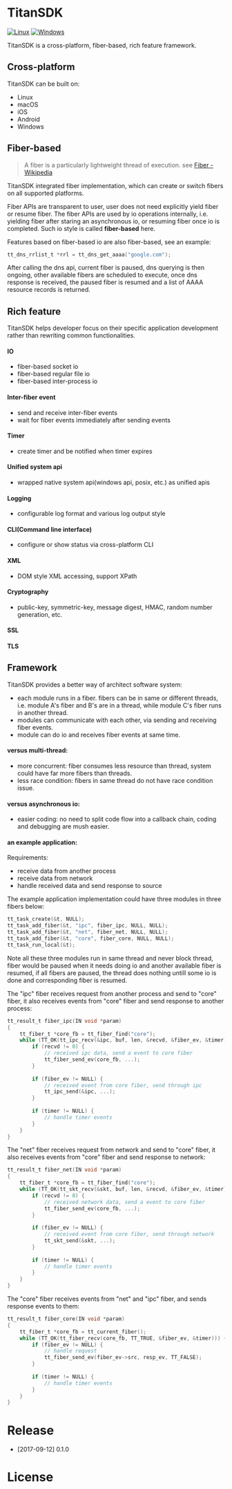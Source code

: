 # TitanSDK

[![Linux](https://www.travis-ci.org/newser/TitanSDK.svg?branch=master)](https://www.travis-ci.org/newser/TitanSDK)
[![Windows](https://ci.appveyor.com/api/projects/status/github/newser/TitanSDK?svg=true)](https://ci.appveyor.com/project/newser/titansdk)

TitanSDK is a cross-platform, fiber-based, rich feature framework.

## Cross-platform

TitanSDK can be built on:
- Linux
- macOS
- iOS
- Android
- Windows

## Fiber-based

> A fiber is a particularly lightweight thread of execution. see [Fiber - Wikipedia](https://en.wikipedia.org/wiki/Fiber_(computer_science))

TitanSDK integrated fiber implementation, which can create or switch fibers on all supported platforms.

Fiber APIs are transparent to user, user does not need explicitly yield fiber or resume fiber. The fiber APIs are used by io operations internally, i.e. yielding fiber after staring an asynchronous io, or resuming fiber once io is completed. Such io style is called **fiber-based** here.

Features based on fiber-based io are also fiber-based, see an example:
```C
tt_dns_rrlist_t *rrl = tt_dns_get_aaaa("google.com");
```
After calling the dns api, current fiber is paused, dns querying is then ongoing, other available fibers are scheduled to execute, once dns response is received, the paused fiber is resumed and a list of AAAA resource records is returned.

## Rich feature

TitanSDK helps developer focus on their specific application development rather than rewriting common functionalities.

#### IO
- fiber-based socket io
- fiber-based regular file io
- fiber-based inter-process io

#### Inter-fiber event
- send and receive inter-fiber events
- wait for fiber events immediately after sending events

#### Timer
- create timer and be notified when timer expires

#### Unified system api
- wrapped native system api(windows api, posix, etc.) as unified apis

#### Logging
- configurable log format and various log output style

#### CLI(Command line interface)
- configure or show status via cross-platform CLI

#### XML
- DOM style XML accessing, support XPath

#### Cryptography
- public-key, symmetric-key, message digest, HMAC, random number generation, etc.

#### SSL

#### TLS

## Framework

TitanSDK provides a better way of architect software system:
- each module runs in a fiber. fibers can be in same or different threads, i.e. module A's fiber and B's are in a thread, while module C's fiber runs in another thread.
- modules can communicate with each other, via sending and receiving fiber events.
- module can do io and receives fiber events at same time.

#### versus multi-thread:
- more concurrent: fiber consumes less resource than thread, system could have far more fibers than threads.
- less race condition: fibers in same thread do not have race condition issue.

#### versus asynchronous io:
- easier coding: no need to split code flow into a callback chain, coding and debugging are mush easier.

#### an example application:

Requirements:
- receive data from another process
- receive data from network
- handle received data and send response to source

The example application implementation could have three modules in three fibers below:
```C
tt_task_create(&t, NULL);
tt_task_add_fiber(&t, "ipc", fiber_ipc, NULL, NULL);
tt_task_add_fiber(&t, "net", fiber_net, NULL, NULL);
tt_task_add_fiber(&t, "core", fiber_core, NULL, NULL);
tt_task_run_local(&t);
```
Note all these three modules run in same thread and never block thread, fiber would be paused when it needs doing io and another available fiber is resumed, if all fibers are paused, the thread does nothing untill some io is done and corresponding fiber is resumed.

The "ipc" fiber receives request from another process and send to "core" fiber, it also receives events from "core" fiber and send response to another process:
```C
tt_result_t fiber_ipc(IN void *param)
{
    tt_fiber_t *core_fb = tt_fiber_find("core");
    while (TT_OK(tt_ipc_recv(&ipc, buf, len, &recvd, &fiber_ev, &timer))) {
        if (recvd != 0) {
            // received ipc data, send a event to core fiber
            tt_fiber_send_ev(core_fb, ...);
        } 
        
        if (fiber_ev != NULL) {
            // received event from core fiber, send through ipc
            tt_ipc_send(&ipc, ...);
        } 
        
        if (timer != NULL) {
            // handle timer events
        }
    }
}
```

The "net" fiber receives request from network and send to "core" fiber, it also receives events from "core" fiber and send response to network:
```C
tt_result_t fiber_net(IN void *param)
{
    tt_fiber_t *core_fb = tt_fiber_find("core");
    while (TT_OK(tt_skt_recv(&skt, buf, len, &recvd, &fiber_ev, &timer))) {
        if (recvd != 0) {
            // received network data, send a event to core fiber
            tt_fiber_send_ev(core_fb, ...);
        } 
        
        if (fiber_ev != NULL) {
            // received event from core fiber, send through network
            tt_skt_send(&skt, ...);
        } 
        
        if (timer != NULL) {
            // handle timer events
        }
    }
}
```

The "core" fiber receives events from "net" and "ipc" fiber, and sends response events to them:
```C
tt_result_t fiber_core(IN void *param)
{
    tt_fiber_t *core_fb = tt_current_fiber();
    while (TT_OK(tt_fiber_recv(core_fb, TT_TRUE, &fiber_ev, &timer))) {
        if (fiber_ev != NULL) {
            // handle request
            tt_fiber_send_ev(fiber_ev->src, resp_ev, TT_FALSE);
        }
        
        if (timer != NULL) {
            // handle timer events
        }
    }
}
```

# Release

- [2017-09-12] 0.1.0

# License

